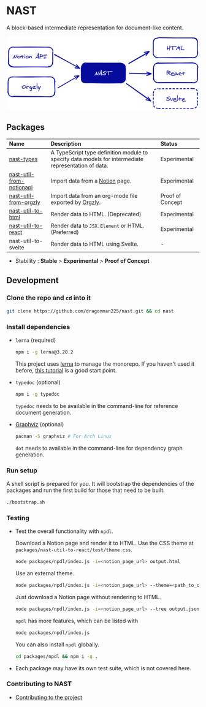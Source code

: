 # NAST

A block-based intermediate representation for document-like content.

![](assets/cover.png)

## Packages

| Name                                                         | Description                                                  | Status           |
| :----------------------------------------------------------- | :----------------------------------------------------------- | :--------------- |
| [nast-types](./packages/nast-types)                                               | A TypeScript type definition module to specify data models for intermediate representation of data. | Experimental     |
| [nast-util-from-notionapi](./packages/nast-util-from-notionapi) | Import data from a [Notion](https://www.notion.so/) page.    | Experimental     |
| [nast-util-from-orgzly](./packages/nast-util-from-orgzly)    | Import data from an org-mode file exported by [Orgzly](http://www.orgzly.com/). | Proof of Concept |
| [nast-util-to-html](./packages/nast-util-to-html)            | Render data to HTML. (Deprecated)                            | Experimental     |
| [nast-util-to-react](./packages/nast-util-to-react)          | Render data to `JSX.Element` or HTML. (Preferred)            | Experimental     |
| nast-util-to-svelte                                          | Render data to HTML using Svelte.                            | -                |

* Stability : **Stable** > **Experimental** > **Proof of Concept**

## Development

### Clone the repo and `cd` into it

```bash
git clone https://github.com/dragonman225/nast.git && cd nast
```

### Install dependencies

* `lerna` (required)

  ```bash
  npm i -g lerna@3.20.2
  ```

  This project uses [lerna](https://github.com/lerna/lerna) to manage the monorepo. If you haven't used it before, [this tutorial](https://github.com/reggi/lerna-tutorial) is a good start point.

* `typedoc` (optional)

  ```bash
  npm i -g typedoc
  ```

  `typedoc` needs to be available in the command-line for reference document generation.

* [Graphviz](https://www.graphviz.org/) (optional)

  ```bash
  pacman -S graphviz # For Arch Linux
  ```

  `dot` needs to available in the command-line for dependency graph generation.

### Run setup

A shell script is prepared for you. It will bootstrap the dependencies of the packages and run the first build for those that need to be built.

```bash
./bootstrap.sh
```

### Testing

* Test the overall functionality with `npdl`.

  Download a Notion page and render it to HTML. Use the CSS theme at `packages/nast-util-to-react/test/theme.css`.

  ```bash
  node packages/npdl/index.js -i=<notion_page_url> output.html
  ```

  Use an external theme.

  ```bash
  node packages/npdl/index.js -i=<notion_page_url> --theme=<path_to_css> output.html
  ```

  Just download a Notion page without rendering to HTML.

  ```bash
  node packages/npdl/index.js -i=<notion_page_url> --tree output.json
  ```

  `npdl` has more features, which can be listed with

  ```bash
  node packages/npdl/index.js
  ```

  You can also install `npdl` globally.

  ```bash
  cd packages/npdl && npm i -g .
  ```

* Each package may have its own test suite, which is not covered here.

### Contributing to NAST

* [Contributing to the project](CONTRIBUTING.md)